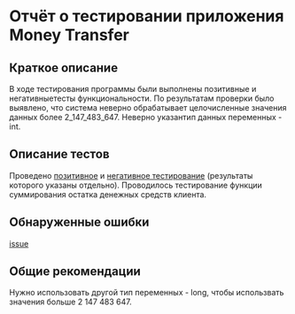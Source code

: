 # Отчёт о тестировании приложения Money Transfer

## Краткое описание

В ходе тестирования программы были выполнены позитивные и негативныетесты функциональности. 
По результатам проверки было выявлено, что система неверно обрабатывает целочисленные значения данных более 2_147_483_647.
Неверно указантип данных переменных - int.    

## Описание тестов

Проведено [позитивное](https://monosnap.com/file/Kyw2Bbs1Uk7nJ3lpGm2DYxF8XlqNyJ) и [негативное тестирование](https://monosnap.com/file/yJqEYW2TukDLHrHGNwfNgLhfvOW5rQ) (результаты которого указаны отдельно). Проводилось тестирование функции суммирования остатка денежных средств клиента.    

## Обнаруженные ошибки

[issue]() 

## Общие рекомендации

Нужно использовать другой тип переменных - long, чтобы использвать значения больше 2 147 483 647.
